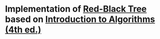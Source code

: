 # Implementation of [Red-Black Tree](https://en.wikipedia.org/wiki/Red%E2%80%93black_tree) based on [Introduction to Algorithms (4th ed.)](https://mitpress.mit.edu/9780262046305/introduction-to-algorithms/)